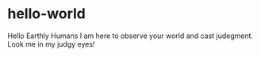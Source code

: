 # hello-world
Hello Earthly Humans I am here to observe your world and cast judegment. Look me in my judgy eyes!
